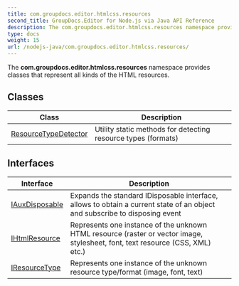 ```yaml
---
title: com.groupdocs.editor.htmlcss.resources
second_title: GroupDocs.Editor for Node.js via Java API Reference
description: The com.groupdocs.editor.htmlcss.resources namespace provides classes that represent all kinds of the HTML resources.
type: docs
weight: 15
url: /nodejs-java/com.groupdocs.editor.htmlcss.resources/
---
```


The **com.groupdocs.editor.htmlcss.resources** namespace provides classes that represent all kinds of the HTML resources.


## Classes

| Class | Description |
| --- | --- |
| [ResourceTypeDetector](../com.groupdocs.editor.htmlcss.resources/resourcetypedetector) | Utility static methods for detecting resource types (formats) |

## Interfaces

| Interface | Description |
| --- | --- |
| [IAuxDisposable](../com.groupdocs.editor.htmlcss.resources/iauxdisposable) | Expands the standard IDisposable interface, allows to obtain a current state of an object and subscribe to disposing event |
| [IHtmlResource](../com.groupdocs.editor.htmlcss.resources/ihtmlresource) | Represents one instance of the unknown HTML resource (raster or vector image, stylesheet, font, text resource (CSS, XML) etc.) |
| [IResourceType](../com.groupdocs.editor.htmlcss.resources/iresourcetype) | Represents one instance of the unknown resource type/format (image, font, text) |

